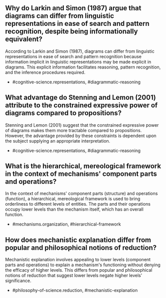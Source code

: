## Why do Larkin and Simon (1987) argue that diagrams can differ from linguistic representations in ease of search and pattern recognition, despite being informationally equivalent?

According to Larkin and Simon (1987), diagrams can differ from linguistic representations in ease of search and pattern recognition because information implicit in linguistic representations may be made explicit in diagrams. This explicit information facilitates reasoning, pattern recognition, and the inference procedures required.

- #cognitive-science.representations, #diagrammatic-reasoning

## What advantage do Stenning and Lemon (2001) attribute to the constrained expressive power of diagrams compared to propositions?

Stenning and Lemon (2001) suggest that the constrained expressive power of diagrams makes them more tractable compared to propositions. However, the advantage provided by these constraints is dependent upon the subject supplying an appropriate interpretation.

- #cognitive-science.representations, #diagrammatic-reasoning

## What is the hierarchical, mereological framework in the context of mechanisms' component parts and operations?

In the context of mechanisms' component parts (structure) and operations (function), a hierarchical, mereological framework is used to bring orderliness to different levels of entities. The parts and their operations occupy lower levels than the mechanism itself, which has an overall function.

- #mechanisms.organization, #hierarchical-framework

## How does mechanistic explanation differ from popular and philosophical notions of reduction?

Mechanistic explanation involves appealing to lower levels (component parts and operations) to explain a mechanism's functioning without denying the efficacy of higher levels. This differs from popular and philosophical notions of reduction that suggest lower levels negate higher levels' significance.

- #philosophy-of-science.reduction, #mechanistic-explanation